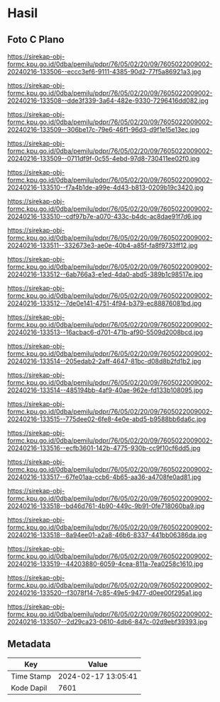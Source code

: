 # Hasil

## Foto C Plano

https://sirekap-obj-formc.kpu.go.id/0dba/pemilu/pdpr/76/05/02/20/09/7605022009002-20240216-133506--eccc3ef6-9111-4385-90d2-77f5a86921a3.jpg

https://sirekap-obj-formc.kpu.go.id/0dba/pemilu/pdpr/76/05/02/20/09/7605022009002-20240216-133508--dde3f339-3a64-482e-9330-7296416dd082.jpg

https://sirekap-obj-formc.kpu.go.id/0dba/pemilu/pdpr/76/05/02/20/09/7605022009002-20240216-133509--306be17c-79e6-46f1-96d3-d9f1e15e13ec.jpg

https://sirekap-obj-formc.kpu.go.id/0dba/pemilu/pdpr/76/05/02/20/09/7605022009002-20240216-133509--0711df9f-0c55-4ebd-97d8-730411ee02f0.jpg

https://sirekap-obj-formc.kpu.go.id/0dba/pemilu/pdpr/76/05/02/20/09/7605022009002-20240216-133510--f7a4b1de-a99e-4d43-b813-0209b19c3420.jpg

https://sirekap-obj-formc.kpu.go.id/0dba/pemilu/pdpr/76/05/02/20/09/7605022009002-20240216-133510--cdf97b7e-a070-433c-b4dc-ac8dae91f7d6.jpg

https://sirekap-obj-formc.kpu.go.id/0dba/pemilu/pdpr/76/05/02/20/09/7605022009002-20240216-133511--332673e3-ae0e-40b4-a85f-fa8f9733ff12.jpg

https://sirekap-obj-formc.kpu.go.id/0dba/pemilu/pdpr/76/05/02/20/09/7605022009002-20240216-133512--6ab766a3-e1ed-4da0-abd5-389b1c98517e.jpg

https://sirekap-obj-formc.kpu.go.id/0dba/pemilu/pdpr/76/05/02/20/09/7605022009002-20240216-133512--7de0e141-4751-4f94-b379-ec88876081bd.jpg

https://sirekap-obj-formc.kpu.go.id/0dba/pemilu/pdpr/76/05/02/20/09/7605022009002-20240216-133513--16acbac6-d701-471b-af90-5509d2008bcd.jpg

https://sirekap-obj-formc.kpu.go.id/0dba/pemilu/pdpr/76/05/02/20/09/7605022009002-20240216-133514--205edab2-2aff-4647-81bc-d08d8b2fd1b2.jpg

https://sirekap-obj-formc.kpu.go.id/0dba/pemilu/pdpr/76/05/02/20/09/7605022009002-20240216-133514--485194bb-4af9-40ae-962e-fd133b108095.jpg

https://sirekap-obj-formc.kpu.go.id/0dba/pemilu/pdpr/76/05/02/20/09/7605022009002-20240216-133515--775dee02-6fe8-4e0e-abd5-b9588bb6da6c.jpg

https://sirekap-obj-formc.kpu.go.id/0dba/pemilu/pdpr/76/05/02/20/09/7605022009002-20240216-133516--ecfb3601-142b-4775-930b-cc9f10cf6dd5.jpg

https://sirekap-obj-formc.kpu.go.id/0dba/pemilu/pdpr/76/05/02/20/09/7605022009002-20240216-133517--67fe01aa-ccb6-4b65-aa36-a4708fe0ad81.jpg

https://sirekap-obj-formc.kpu.go.id/0dba/pemilu/pdpr/76/05/02/20/09/7605022009002-20240216-133518--bd46d761-4b90-449c-9b91-0fe718060ba9.jpg

https://sirekap-obj-formc.kpu.go.id/0dba/pemilu/pdpr/76/05/02/20/09/7605022009002-20240216-133518--8a94ee01-a2a8-46b6-8337-441bb06386da.jpg

https://sirekap-obj-formc.kpu.go.id/0dba/pemilu/pdpr/76/05/02/20/09/7605022009002-20240216-133519--44203880-6059-4cea-811a-7ea0258c1610.jpg

https://sirekap-obj-formc.kpu.go.id/0dba/pemilu/pdpr/76/05/02/20/09/7605022009002-20240216-133520--f3078f14-7c85-49e5-9477-d0ee00f295a1.jpg

https://sirekap-obj-formc.kpu.go.id/0dba/pemilu/pdpr/76/05/02/20/09/7605022009002-20240216-133507--2d29ca23-0610-4db6-847c-02d9ebf39393.jpg


## Metadata

| Key        | Value               |
| ---------- | ------------------- |
| Time Stamp | 2024-02-17 13:05:41 |
| Kode Dapil | 7601                |




